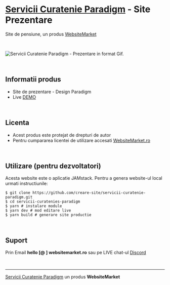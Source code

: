 ﻿# [Servicii Curatenie Paradigm](https://servicii-curatenie-paradigm.websitemarket.ro/) - Site Prezentare

Site de pensiune, un produs [WebsiteMarket](https://websitemarket.ro)

<br />

![Servicii Curatenie Paradigm - Prezentare in format Gif.](https://raw.githubusercontent.com/creare-site/static/master/produse/servicii-curatenie-paradigm-intro.gif)

<br />

## Informatii produs

- Site de prezentare - Design Paradigm
- Live [DEMO](https://servicii-curatenie-paradigm.websitemarket.ro)
 
<br />

## Licenta

- Acest produs este protejat de drepturi de autor
- Pentru cumpararea licentei de utilizare accesati [WebsiteMarket.ro](https://websitemarket.ro) 

<br />

## Utilizare (pentru dezvoltatori)

Acesta website este o aplicatie JAMstack. Pentru a genera website-ul local urmati instructiunile:

```
$ git clone https://github.com/creare-site/servicii-curatenie-paradigm.git
$ cd servicii-curatenies-paradigm
$ yarn # instalare module
$ yarn dev # mod editare live
$ yarn build # generare site productie
```

<br />

## Suport

Prin Email **hello [@ ] websitemarket.ro** sau pe LIVE chat-ul [Discord](https://discord.gg/MFRQmAk)

<br />

---
[Servicii Curatenie Paradigm](https://servicii-curatenie-paradigm.websitemarket.ro/) un produs **WebsiteMarket**
